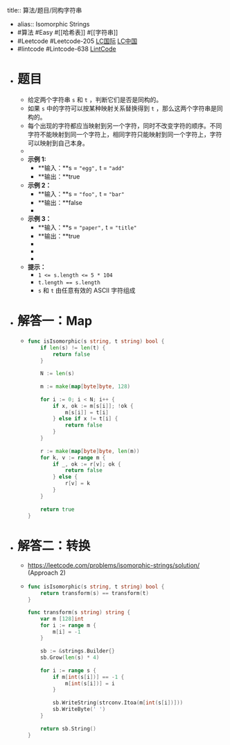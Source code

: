 title:: 算法/题目/同构字符串

- alias:: Isomorphic Strings
- #算法 #Easy #[[哈希表]] #[[字符串]]
- #Leetcode #Leetcode-205 [LC国际](https://leetcode.com/problems/isomorphic-strings/) [LC中国](https://leetcode-cn.com/problems/isomorphic-strings/)
- #lintcode #Lintcode-638 [LintCode](https://www.lintcode.com/problem/638/)
- # 题目
	- 给定两个字符串 `s` 和 `t` ，判断它们是否是同构的。
	- 如果 `s` 中的字符可以按某种映射关系替换得到 `t` ，那么这两个字符串是同构的。
	- 每个出现的字符都应当映射到另一个字符，同时不改变字符的顺序。不同字符不能映射到同一个字符上，相同字符只能映射到同一个字符上，字符可以映射到自己本身。
	-
	- **示例 1:**
		- **输入：**s = `"egg",` t = `"add"`
		- **输出：**true
	- **示例 2：**
		- **输入：**s = `"foo",` t = `"bar"`
		- **输出：**false
		-
	- **示例 3：**
		- **输入：**s = `"paper",` t = `"title"`
		- **输出：**true
		-
		-
		-
	- **提示：**
		- `1 <= s.length <= 5 * 104`
		- `t.length == s.length`
		- `s` 和 `t` 由任意有效的 ASCII 字符组成
- # 解答一：Map
	- ```go
	  func isIsomorphic(s string, t string) bool {
	      if len(s) != len(t) {
	          return false
	      }   
	      
	      N := len(s)
	      
	      m := make(map[byte]byte, 128)
	      
	      for i := 0; i < N; i++ {
	          if x, ok := m[s[i]]; !ok {
	              m[s[i]] = t[i]
	          } else if x != t[i] {
	              return false
	          }
	      }
	      
	      r := make(map[byte]byte, len(m))
	      for k, v := range m {
	          if _, ok := r[v]; ok {
	              return false
	          } else {
	              r[v] = k
	          }
	      }
	      
	      return true
	  }
	  ```
- # 解答二：转换
	- https://leetcode.com/problems/isomorphic-strings/solution/ (Approach 2)
	- ```go
	  func isIsomorphic(s string, t string) bool {
	      return transform(s) == transform(t)
	  }
	  
	  func transform(s string) string {
	      var m [128]int
	      for i := range m {
	          m[i] = -1
	      }
	      
	      sb := &strings.Builder{}
	      sb.Grow(len(s) * 4)
	      
	      for i := range s {
	          if m[int(s[i])] == -1 {
	              m[int(s[i])] = i
	          }
	          
	          sb.WriteString(strconv.Itoa(m[int(s[i])]))
	          sb.WriteByte(' ')
	      }
	      
	      return sb.String()
	  }
	  
	  
	  ```